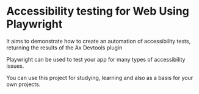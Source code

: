 # Accessibility testing for Web Using Playwright
It aims to demonstrate how to create an automation of accessibility tests, returning the results of the Ax Devtools plugin

Playwright can be used to test your app for many types of accessibility issues.

You can use this project for studying, learning and also as a basis for your own projects.
